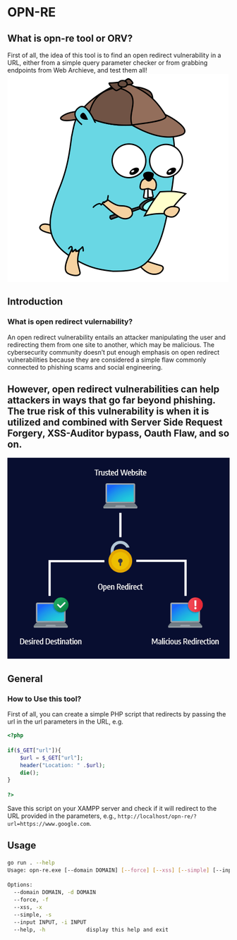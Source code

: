 # OPN-RE
## What is opn-re tool or ORV?

First of all, the idea of this tool is to find an open redirect vulnerability in a URL, either from a simple query parameter checker or from grabbing endpoints from Web Archieve, and test them all!
![Opn-Re](https://github.com/AAVision/opn-re/blob/da8ab89853889485e3d590d3bdbeaf82c9d31361/images/opn-re.png)

## Introduction
### What is open redirect vulernability?
An open redirect vulnerability entails an attacker manipulating the user and redirecting them from one site to another, which may be malicious. The cybersecurity community doesn’t put enough emphasis on open redirect vulnerabilities because they are considered a simple flaw commonly connected to phishing scams and social engineering.

However, open redirect vulnerabilities can help attackers in ways that go far beyond phishing. The true risk of this vulnerability is when it is utilized and combined with Server Side Request Forgery, XSS-Auditor bypass, Oauth Flaw, and so on.
---
![Opn-Re-Example](https://github.com/AAVision/opn-re/blob/da8ab89853889485e3d590d3bdbeaf82c9d31361/images/open-redirect-example.png)
## General
### How to Use this tool?
First of all, you can create a simple PHP script that redirects by passing the url in the url parameters in the URL, e.g.

```php
<?php

if($_GET["url"]){
    $url = $_GET["url"];
    header("Location: " .$url);
    die();
}

?>
```
Save this script on your XAMPP server and check if it will redirect to the URL provided in the parameters, e.g., `http://localhost/opn-re/?url=https://www.google.com`.

## Usage
```bash
go run . --help
Usage: opn-re.exe [--domain DOMAIN] [--force] [--xss] [--simple] [--input INPUT]

Options:
  --domain DOMAIN, -d DOMAIN
  --force, -f
  --xss, -x
  --simple, -s
  --input INPUT, -i INPUT
  --help, -h             display this help and exit
```
